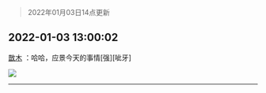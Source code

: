 > 2022年01月03日14点更新
<link rel="stylesheet" href="https://cdn.jsdelivr.net/gh/taotie6/sampleJSON@main/css/photo_show.css">
<meta name="referrer" content="no-referrer" />


 ## 2022-01-03 13:00:02 

 [㪚木](https://www.coolapk.com/feed/32565475?shareKey=YmQzZWM2Nzc5N2E1NjFkMjkxYWM~) ：哈哈，应景今天的事情[强][呲牙] 

<div class="album">
<img class="img-item" src="http://image.coolapk.com/feed/2020/0326/15/2734062_60f0e545_7021_5362@300x300.gif" />
</div>

 ------- 

